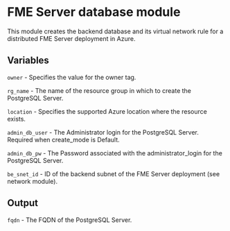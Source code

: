 # FME Server database module
This module creates the backend database and its virtual network rule for a distributed FME Server deployment in Azure.

## Variables

`owner` - Specifies the value for the owner tag.

`rg_name` - The name of the resource group in which to create the PostgreSQL Server.

`location` - Specifies the supported Azure location where the resource exists.

`admin_db_user` - The Administrator login for the PostgreSQL Server. Required when create_mode is Default. 

`admin_db_pw` - The Password associated with the administrator_login for the PostgreSQL Server.

`be_snet_id` - ID of the backend subnet of the FME Server deployment (see network module).

## Output
`fqdn` - The FQDN of the PostgreSQL Server.
